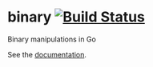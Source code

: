 <!--
Copyright 2013 The Authors. All rights reserved.
Use of this source code is governed by a BSD-style
license that can be found in the LICENSE file.
-->

binary [![Build Status](https://travis-ci.org/joshlf13/binary.svg?branch=master)](https://travis-ci.org/joshlf13/binary)
======

Binary manipulations in Go

See the [documentation](http://godoc.org/github.com/joshlf13/binary).

